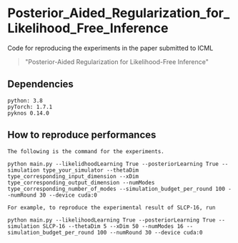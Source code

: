 # Posterior_Aided_Regularization_for_Likelihood_Free_Inference

Code for reproducing the experiments in the paper submitted to ICML

>"Posterior-Aided Regularization for Likelihood-Free Inference"

## Dependencies

```
python: 3.8
pyTorch: 1.7.1
pyknos 0.14.0
```

## How to reproduce performances

```
The following is the command for the experiments.

python main.py --likelidhoodLearning True --posteriorLearning True --simulation type_your_simulator --thetaDim type_corresponding_input_dimension --xDim type_corresponding_output_dimension --numModes type_corresponding_number_of_modes --simulation_budget_per_round 100 --numRound 30 --device cuda:0

For example, to reproduce the experimental result of SLCP-16, run

python main.py --likelihoodLearning True --posteriorLearning True --simulation SLCP-16 --thetaDim 5 --xDim 50 --numModes 16 --simulation_budget_per_round 100 --numRound 30 --device cuda:0

```